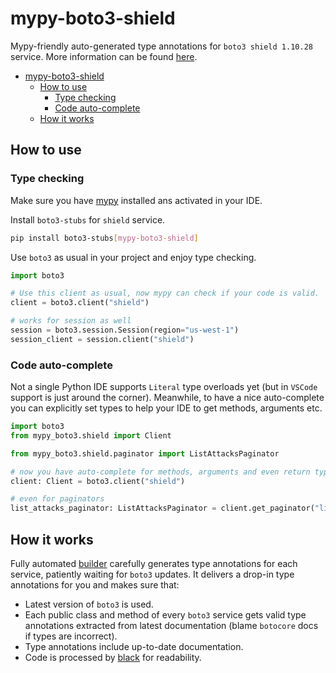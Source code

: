 # mypy-boto3-shield

Mypy-friendly auto-generated type annotations for `boto3 shield 1.10.28` service.
More information can be found [here](https://github.com/vemel/mypy_boto3).

- [mypy-boto3-shield](#mypy-boto3-shield)
  - [How to use](#how-to-use)
    - [Type checking](#type-checking)
    - [Code auto-complete](#code-auto-complete)
  - [How it works](#how-it-works)

## How to use

### Type checking

Make sure you have [mypy](https://github.com/python/mypy) installed ans activated in your IDE.

Install `boto3-stubs` for `shield` service.

```bash
pip install boto3-stubs[mypy-boto3-shield]
```

Use `boto3` as usual in your project and enjoy type checking.

```python
import boto3

# Use this client as usual, now mypy can check if your code is valid.
client = boto3.client("shield")

# works for session as well
session = boto3.session.Session(region="us-west-1")
session_client = session.client("shield")

```

### Code auto-complete

Not a single Python IDE supports `Literal` type overloads yet (but in `VSCode` support is just around the corner).
Meanwhile, to have a nice auto-complete you can explicitly set types to help your IDE to get methods, arguments etc.

```python
import boto3
from mypy_boto3.shield import Client

from mypy_boto3.shield.paginator import ListAttacksPaginator

# now you have auto-complete for methods, arguments and even return types
client: Client = boto3.client("shield")

# even for paginators
list_attacks_paginator: ListAttacksPaginator = client.get_paginator("list_attacks")
```

## How it works

Fully automated [builder](https://github.com/vemel/mypy_boto3) carefully generates
type annotations for each service, patiently waiting for `boto3` updates. It delivers
a drop-in type annotations for you and makes sure that:

- Latest version of `boto3` is used.
- Each public class and method of every `boto3` service gets valid type annotations
  extracted from latest documentation (blame `botocore` docs if types are incorrect).
- Type annotations include up-to-date documentation.
- Code is processed by [black](https://github.com/psf/black) for readability.